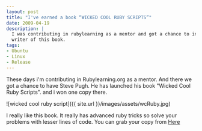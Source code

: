 ```yaml
---
layout: post
title: "I've earned a book “WICKED COOL RUBY SCRIPTS”"
date: 2009-04-19
description: |
  I was contributing in rubylearning as a mentor and got a chance to introduce with Steve Pugh. An another ruby enthusiastic and
  writer of this book.
tags:
- Ubuntu
- Linux
- Release
---
```


These days i'm contributing in Rubylearning.org as a mentor. And there we got a chance to have Steve Pugh. He has launched his book
"Wicked Cool Ruby Scripts". and i won one copy there.

<!--more-->

![wicked cool ruby script]({{ site.url }}/images/assets/wcRuby.jpg)

I really like this book. It really has advanced ruby tricks so solve your problems with lesser lines of code. You can grab your 
copy from [Here](https://www.nostarch.com/wcruby.htm)